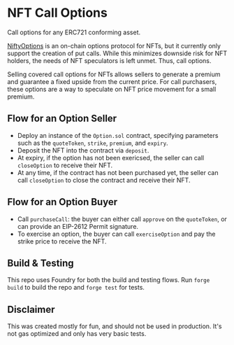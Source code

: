# NFT Call Options

Call options for any ERC721 conforming asset. 

[NiftyOptions](https://niftyoptions.org/) is an on-chain options protocol for NFTs, but it currently only support the creation of put calls. While this minimizes downside risk for NFT holders, the needs of NFT speculators is left unmet. Thus, call options. 

Selling covered call options for NFTs allows sellers to generate a premium and guarantee a fixed upside from the current price. For call purchasers, these options are a way to speculate on NFT price movement for a small premium. 

## Flow for an Option Seller
- Deploy an instance of the `Option.sol` contract, specifying parameters such as the `quoteToken`, `strike`, `premium`, and `expiry`. 
- Deposit the NFT into the contract via `deposit`. 
- At expiry, if the option has not been exericsed, the seller can call `closeOption` to receive their NFT.
- At any time, if the contract has not been purchased yet, the seller can call `closeOption` to close the contract and receive their NFT. 

## Flow for an Option Buyer
- Call `purchaseCall`: the buyer can either call `approve` on the `quoteToken`, or can provide an EIP-2612 Permit signature. 
- To exercise an option, the buyer can call `exerciseOption` and pay the strike price to receive the NFT. 

## Build & Testing
This repo uses Foundry for both the build and testing flows. Run `forge build` to build the repo and `forge test` for tests. 

## Disclaimer
This was created mostly for fun, and should not be used in production. It's not gas optimized and only has very basic tests. 



